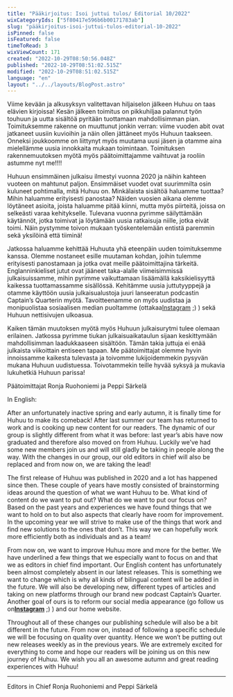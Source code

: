 ```yaml
---
title: "Pääkirjoitus: Isoi juttui tulos/ Editorial 10/2022"
wixCategoryIds: ["5f80417e596b6b00171783ab"]
slug: "pääkirjoitus-isoi-juttui-tulos-editorial-10-2022"
isPinned: false
isFeatured: false
timeToRead: 3
wixViewCount: 171
created: "2022-10-29T08:50:56.048Z"
published: "2022-10-29T08:51:02.515Z"
modified: "2022-10-29T08:51:02.515Z"
language: "en"
layout: "../../layouts/BlogPost.astro"
---
```

Viime kevään ja alkusyksyn valitettavan hiljaiselon jälkeen Huhuu on taas elävien kirjoissa! Kesän jälkeen toimitus on pikkuhiljaa palannut työn touhuun ja uutta sisältöä pyritään tuottamaan mahdollisimman pian. Toimituksemme rakenne on muuttunut jonkin verran: viime vuoden abit ovat jatkaneet uusiin kuvioihin ja näin ollen jättäneet myös Huhuun taakseen. Onneksi joukkoomme on liittynyt myös muutama uusi jäsen ja otamme aina mielellämme uusia innokkaita mukaan toimintaan. Toimituksen rakennemuutoksen myötä myös päätoimittajamme vaihtuvat ja rooliin astumme nyt me!!!!&nbsp;

Huhuun ensimmäinen julkaisu ilmestyi vuonna 2020 ja näihin kahteen vuoteen on mahtunut paljon. Ensimmäiset vuodet ovat suurimmilta osin kuluneet pohtimalla, mitä Huhuu on. Minkälaista sisältöä haluamme tuottaa? Mihin haluamme erityisesti panostaa? Näiden vuosien aikana olemme löytäneet asioita, joista haluamme pitää kiinni, mutta myös piirteitä, joissa on selkeästi varaa kehitykselle. Tulevana vuonna pyrimme säilyttämään käytännöt, jotka toimivat ja löytämään uusia ratkaisuja niille, jotka eivät toimi. Näin pystymme toivon mukaan työskentelemään entistä paremmin sekä yksilöinä että tiiminä!

Jatkossa haluamme kehittää Huhuuta yhä eteenpäin uuden toimituksemme kanssa. Olemme nostaneet esille muutaman kohdan, joihin tulemme erityisesti panostamaan ja jotka ovat meille päätoimittajina tärkeitä. Englanninkieliset jutut ovat jääneet taka-alalle viimeisimmissä julkaisuissamme, mihin pyrimme vaikuttamaan lisäämällä kaksikielisyyttä kaikessa tuottamassamme sisällössä. Kehitämme uusia juttutyyppejä ja otamme käyttöön uusia julkaisualustoja juuri lanseeratun podcastin Captain’s Quarterin myötä. Tavoitteenamme on myös uudistaa ja monipuolistaa sosiaalisen median puoltamme (ottakaa[Instagram](https://www.instagram.com/huhuu.news/) ;) ) sekä Huhuun nettisivujen ulkoasua.&nbsp;

Kaiken tämän muutoksen myötä myös Huhuun julkaisurytmi tulee olemaan erilainen. Jatkossa pyrimme tiukan julkaisuaikataulun sijaan keskittymään mahdollisimman laadukkaaseen sisältöön. Tämän takia juttuja ei enää julkaista viikoittain entiseen tapaan. Me päätoimittajat olemme hyvin innoissamme kaikesta tulevasta ja toivomme lukijoidemmekin pysyvän mukana Huhuun uudistuessa. Toivotammekin teille hyvää syksyä ja mukavia lukuhetkiä Huhuun parissa!

Päätoimittajat Ronja Ruohoniemi ja Peppi Särkelä&nbsp;

In English:

After an unfortunately inactive spring and early autumn, it is finally time for Huhuu to make its comeback! After last summer our team has returned to work and is cooking up new content for our readers. The dynamic of our group is slightly different from what it was before: last year’s abis have now graduated and therefore also moved on from Huhuu. Luckily we’ve had some new members join us and will still gladly be taking in people along the way. With the changes in our group, our old editors in chief will also be replaced and from now on, we are taking the lead!

The first release of Huhuu was published in 2020 and a lot has happened since then. These couple of years have mostly consisted of brainstorming ideas around the question of what we want Huhuu to be. What kind of content do we want to put out? What do we want to put our focus on? Based on the past years and experiences we have found things that we want to hold on to but also aspects that clearly have room for improvement. In the upcoming year we will strive to make use of the things that work and find new solutions to the ones that don’t. This way we can hopefully work more efficiently both as individuals and as a team!

From now on, we want to improve Huhuu more and more for the better. We have underlined a few things that we especially want to focus on and that we as editors in chief find important. Our English content has unfortunately been almost completely absent in our latest releases. This is something we want to change which is why all kinds of bilingual content will be added in the future. We will also be developing new, different types of articles and taking on new platforms through our brand new podcast Captain’s Quarter. Another goal of ours is to reform our social media appearance (go follow us on[__Instagram__](https://www.instagram.com/huhuu.news/?hl=fi) ;) ) and our home website.

Throughout all of these changes our publishing schedule will also be a bit different in the future. From now on, instead of following a specific schedule we will be focusing on quality over quantity. Hence we won’t be putting out new releases weekly as in the previous years. We are extremely excited for everything to come and hope our readers will be joining us on this new journey of Huhuu. We wish you all an awesome autumn and great reading experiences with Huhuu!

---

Editors in Chief Ronja Ruohoniemi and Peppi Särkelä

